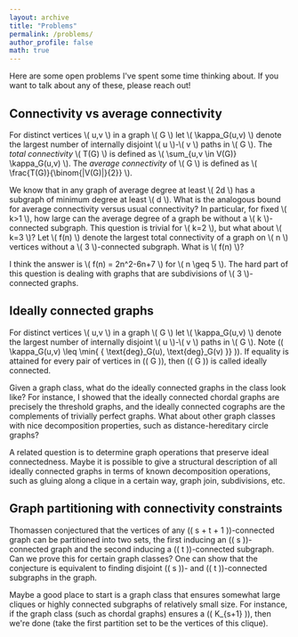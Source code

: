 ```yaml
---
layout: archive
title: "Problems"
permalink: /problems/
author_profile: false
math: true
---
```

Here are some open problems I've spent some time thinking about. If you want to talk about any of these, please reach out!

## Connectivity vs average connectivity
For distinct vertices \\( u,v \\) in a graph \\( G \\) let \\( \kappa_G(u,v) \\) denote the largest number of internally disjoint \\( u \\)-\\( v \\) paths in \\( G \\). The _total connectivity_ \\( T(G) \\) is defined as \\( \sum_{u,v \in V(G)} \kappa_G(u,v) \\). The _average connectivity_ of \\( G \\)  is defined as \\( \frac{T(G)}{\binom{|V(G)|}{2}} \\).

We know that in any graph of average degree at least \\( 2d \\) has a subgraph of minimum degree at least \\( d \\). What is the analogous bound for average connectivity versus usual connectivity? In particular, for fixed \\( k>1 \\), how large can the average degree of a graph be without a \\( k \\)-connected subgraph. This question is trivial for \\( k=2 \\), but what about \\( k=3 \\)? Let \\( f(n) \\) denote the largest total connectivity of a graph on \\( n \\) vertices without a \\( 3 \\)-connected subgraph. What is \\( f(n) \\)?

I think the answer is \\( f(n) = 2n^2-6n+7 \\) for \\( n \geq 5 \\). The hard part of this question is dealing with graphs that are subdivisions of \\( 3 \\)-connected graphs. 

## Ideally connected graphs
For distinct vertices \\( u,v \\) in a graph \\( G \\) let \\( \kappa_G(u,v) \\) denote the largest number of internally disjoint \\( u \\)-\\( v \\) paths in \\( G \\). Note \(( \kappa_G(u,v) \leq \min{ { \text{deg}_G(u), \text{deg}_G(v) }} )\). If equality is attained for every pair of vertices in \(( G )\), then \(( G )\) is called ideally connected.

Given a graph class, what do the ideally connected graphs in the class look like? For instance, I showed that the ideally connected chordal graphs are precisely the threshold graphs, and the ideally connected cographs are the complements of trivially perfect graphs. What about other graph classes with nice decomposition properties, such as distance-hereditary circle graphs?

A related question is to determine graph operations that preserve ideal connectedness. Maybe it is possible to give a structural description of all ideally connected graphs in terms of known decomposition operations, such as gluing along a clique in a certain way, graph join, subdivisions, etc.

## Graph partitioning with connectivity constraints
Thomassen conjectured that the vertices of any \(( s + t + 1 )\)-connected graph can be partitioned into two sets, the first inducing an \(( s )\)-connected graph and the second inducing a \(( t )\)-connected subgraph. Can we prove this for certain graph classes? One can show that the conjecture is equivalent to finding disjoint \(( s )\)- and \(( t )\)-connected subgraphs in the graph.

Maybe a good place to start is a graph class that ensures somewhat large cliques or highly connected subgraphs of relatively small size. For instance, if the graph class (such as chordal graphs) ensures a \(( K_{s+1} )\), then we're done (take the first partition set to be the vertices of this clique).
